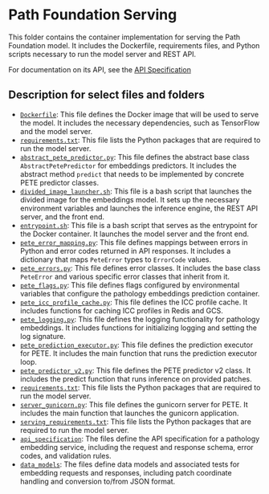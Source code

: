 # Path Foundation Serving

This folder contains the container implementation for serving the Path
Foundation model. It includes the Dockerfile, requirements files, and Python
scripts necessary to run the model server and REST API.

For documentation on its API, see the
[API Specification](../docs/api_specification/README.md)

## Description for select files and folders

*   [`Dockerfile`](./Dockerfile): This file defines the Docker image that will
    be used to serve the model. It includes the necessary dependencies, such as
    TensorFlow and the model server.
*   [`requirements.txt`](./requirements.txt): This file lists the Python
    packages that are required to run the model server.
*   [`abstract_pete_predictor.py`](./abstract_pete_predictor.py): This file
    defines the abstract base class `AbstractPetePredictor` for embeddings
    predictors. It includes the abstract method `predict` that needs to be
    implemented by concrete PETE predictor classes.
*   [`divided_image_launcher.sh`](./divided_image_launcher.sh): This file is a
    bash script that launches the divided image for the embeddings model. It
    sets up the necessary environment variables and launches the inference
    engine, the REST API server, and the front end.
*   [`entrypoint.sh`](./entrypoint.sh): This file is a bash script that serves
    as the entrypoint for the Docker container. It launches the model server and
    the front end.
*   [`pete_error_mapping.py`](./pete_error_mapping.py): This file defines
    mappings between errors in Python and error codes returned in API responses.
    It includes a dictionary that maps `PeteError` types to `ErrorCode` values.
*   [`pete_errors.py`](./pete_errors.py): This file defines error classes. It
    includes the base class `PeteError` and various specific error classes that
    inherit from it.
*   [`pete_flags.py`](./pete_flags.py): This file defines flags configured by
    environmental variables that configure the pathology embeddings prediction
    container.
*   [`pete_icc_profile_cache.py`](./pete_icc_profile_cache.py): This file
    defines the ICC profile cache. It includes functions for caching ICC
    profiles in Redis and GCS.
*   [`pete_logging.py`](./pete_logging.py): This file defines the logging
    functionality for pathology embeddings. It includes functions for
    initializing logging and setting the log signature.
*   [`pete_prediction_executor.py`](./pete_prediction_executor.py): This file
    defines the prediction executor for PETE. It includes the main function that
    runs the prediction executor loop.
*   [`pete_predictor_v2.py`](./pete_predictor_v2.py): This file defines the PETE
    predictor v2 class. It includes the predict function that runs inference on
    provided patches.
*   [`requirements.txt`](./requirements.txt): This file lists the Python
    packages that are required to run the model server.
*   [`server_gunicorn.py`](./server_gunicorn.py): This file defines the gunicorn
    server for PETE. It includes the main function that launches the gunicorn
    application.
*   [`serving_requirements.txt`](./serving_requirements.txt): This file lists
    the Python packages that are required to run the model server.
*   [`api_specification`](./api_specification): The files define the API
    specification for a pathology embedding service, including the request and
    response schema, error codes, and validation rules.
*   [`data_models`](./data_models): The files define data models and associated
    tests for embedding requests and responses, including patch coordinate
    handling and conversion to/from JSON format.
